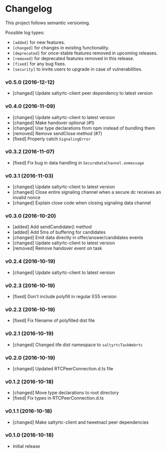 # Changelog

This project follows semantic versioning.

Possible log types:

- `[added]` for new features.
- `[changed]` for changes in existing functionality.
- `[deprecated]` for once-stable features removed in upcoming releases.
- `[removed]` for deprecated features removed in this release.
- `[fixed]` for any bug fixes.
- `[security]` to invite users to upgrade in case of vulnerabilities.


### v0.5.0 (2016-12-12)

- [changed] Update saltyrtc-client peer dependency to latest version

### v0.4.0 (2016-11-09)

- [changed] Update saltyrtc-client to latest version
- [changed] Make handover optional (#1)
- [changed] Use type declarations from npm instead of bundling them
- [removed] Remove sendClose method (#7)
- [fixed] Properly catch `SignalingError`

### v0.3.2 (2016-11-07)

- [fixed] Fix bug in data handling in `SecureDataChannel.onmessage`

### v0.3.1 (2016-11-03)

- [changed] Update saltyrtc-client to latest version
- [changed] Close entire signaling channel when a secure dc receives an invalid nonce
- [changed] Explain close code when closing signaling data channel

### v0.3.0 (2016-10-20)

- [added] Add sendCandidate() method
- [added] Add 5ms of buffering for candidates
- [changed] Emit data directly in offer/answer/candidates events
- [changed] Update saltyrtc-client to latest version
- [removed] Remove handover event on task

### v0.2.4 (2016-10-19)

- [changed] Update saltyrtc-client to latest version

### v0.2.3 (2016-10-19)

- [fixed] Don't include polyfill in regular ES5 version

### v0.2.2 (2016-10-19)

- [fixed] Fix filename of polyfilled dist file

### v0.2.1 (2016-10-19)

- [changed] Changed iife dist namespace to `saltyrtcTaskWebrtc`

### v0.2.0 (2016-10-19)

- [changed] Updated RTCPeerConnection.d.ts file

### v0.1.2 (2016-10-18)

- [changed] Move type declarations to root directory
- [fixed] Fix types in RTCPeerConnection.d.ts

### v0.1.1 (2016-10-18)

- [changed] Make saltyrtc-client and tweetnacl peer dependencies

### v0.1.0 (2016-10-18)

- Initial release
